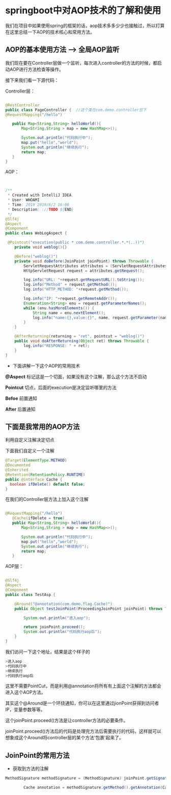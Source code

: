 # springboot中对AOP技术的了解和使用

我们在项目中如果使用spring的框架的话，aop技术多多少少也接触过，所以打算在这里总结一下AOP的技术核心和常用方法。

## AOP的基本使用方法 --> 全局AOP监听

我们现在要在Controller层做一个监听，每次进入controller的方法的时候，都启动AOP进行方法检查等操作。

接下来我们看一下源代码：

Controller层：

```java

@RestController
public class PageController {  //这个类在com.demo.controller包下
@RequestMapping("/hello")

   public Map<String,String> helloWorld(){
       Map<String,String > map = new HashMap<>();

       System.out.println("代码执行中");
       map.put("hello","world");
       System.out.println("继续执行");
       return map;
   }
}
```

AOP：

```java


/**
 * Created with IntelliJ IDEA.
 * User: WHOAMI
 * Time: 2019 2019/6/2 16:06
 * Description: ://TODO ${END}
 */
@Slf4j
@Aspect
@Component
public class WebLogAspect {

 @Pointcut("execution(public * com.demo.controller.*.*(..))")
    private void weblog(){}

    @Before("weblog()")
    private void doBefore(JoinPoint joinPoint) throws Throwable {
        ServletRequestAttributes attributes = (ServletRequestAttributes) RequestContextHolder.getRequestAttributes();
        HttpServletRequest request = attributes.getRequest();

        log.info("URL: "+request.getRequestURL().toString());
        log.info("Method" + request.getMethod());
        log.info("HTTP_METHOD: "+request.getMethod());

        log.info("IP: "+request.getRemoteAddr());
        Enumeration<String> enu = request.getParameterNames();
        while (enu.hasMoreElements()) {
            String name = enu.nextElement();
            log.info("name:{},value:{}", name, request.getParameter(name));
        }
    }

    @AfterReturning(returning = "ret", pointcut = "weblog()")
    public void doAfterReturning(Object ret) throws Throwable {
        log.info("RESPONSE: " + ret);
    }
}
```

* 下面讲解一下这个AOP的常用技术

**@Aspect** 标记这是一个切面，如果没有这个注解，那么这个方法不启动

**Pointcut** 切点，后面的execution是决定监听哪里的方法

**Befoe** 前置通知

**After** 后置通知

## 下面是我常用的AOP方法

利用自定义注解决定切点

下面我们自定义一个注解

```java
@Target(ElementType.METHOD)
@Documented
@Inherited
@Retention(RetentionPolicy.RUNTIME)
public @interface Cache {
  boolean ifDelete() default false;
}
```

在我们的Controller层方法上加入这个注解

```java

@RequestMapping("/hello")
   @Cache(ifDelete = true)
   public Map<String,String> helloWorld(){
       Map<String,String > map = new HashMap<>();

       System.out.println("代码执行中");
       map.put("hello","world");
       System.out.println("继续执行");
       return map;
   }
```

AOP层：

```java

@Slf4j
@Aspect
@Component
public class TestAsp {

    @Around("@annotation(com.demo.flag.Cache)")
    public Object testJoinPoint(ProceedingJoinPoint joinPoint) throws Throwable {

        System.out.println("进入aop");

        return joinPoint.proceed();
        System.out.println("代码执行aop后");
    }
}
```

我们访问一下这个地址，结果是这个样子的

```bash
>进入aop
>代码执行中
>继续执行
>代码执行aop后
```

这里不需要PointCut，而是利用@annotation将所有有上面这个注解的方法都会进入这个AOP方法。

其实这个@Around是一个环绕通知，你可以在这里通过jionPoint获得到访问者IP，变量参数等等。

这个joinPoint.proceed()方法是让controller方法的必要条件。

joinPoint.proceed()方法后的代码是处理完方法后需要执行的代码，这样就可以想象成这个Around将controller层的某个方法'包裹'起来了。

## JoinPoint的常用方法

* 获取到方法的注解

```java
MethodSignature methodSignature = (MethodSignature) joinPoint.getSignature();

        Cache annotation = methodSignature.getMethod().getAnnotation(Cache.class);
```
